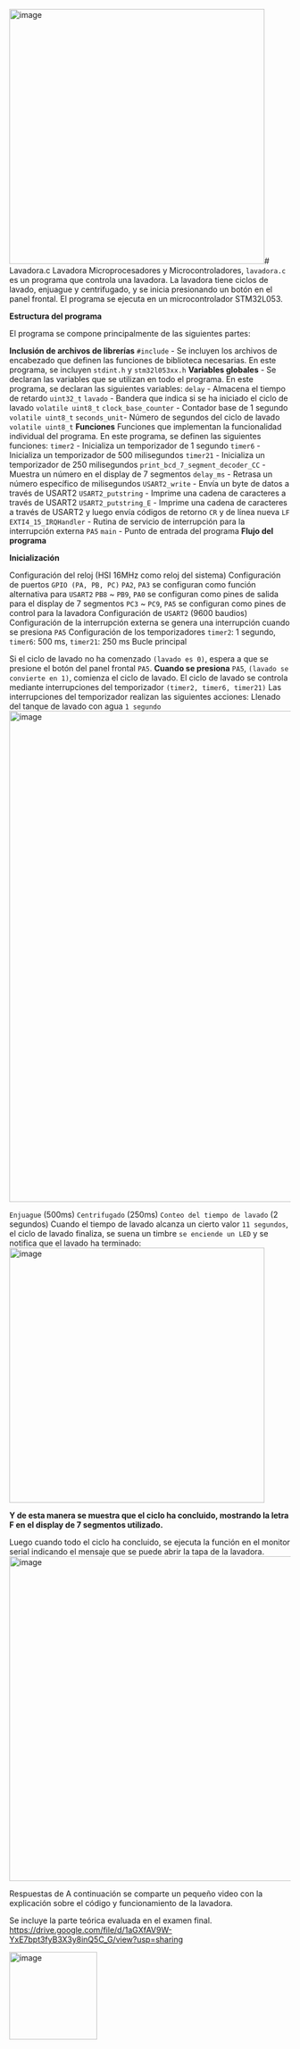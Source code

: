 <img width="457" alt="image" src="https://github.com/Vdanniella16/Lavadora.c/assets/161171728/23ae7593-d2f8-491c-b3d8-b4a64a274f34"># Lavadora.c
Lavadora Microprocesadores y Microcontroladores, 
```lavadora.c``` es un programa que controla una lavadora. La lavadora tiene ciclos de lavado, enjuague y centrifugado, y se inicia presionando un botón en el panel frontal. El programa se ejecuta en un microcontrolador STM32L053.

**Estructura del programa**

El programa se compone principalmente de las siguientes partes:

**Inclusión de archivos de librerías** ```#include``` - Se incluyen los archivos de encabezado que definen las funciones de biblioteca necesarias. En este programa, se incluyen ```stdint.h``` y ```stm32l053xx.h```
**Variables globales** - Se declaran las variables que se utilizan en todo el programa. En este programa, se declaran las siguientes variables:
```delay``` - Almacena el tiempo de retardo ```uint32_t```
```lavado``` - Bandera que indica si se ha iniciado el ciclo de lavado ```volatile uint8_t```
```clock_base_counter``` - Contador base de 1 segundo ```volatile uint8_t```
```seconds_unit```- Número de segundos del ciclo de lavado ```volatile uint8_t```
**Funciones** 
Funciones que implementan la funcionalidad individual del programa. En este programa, se definen las siguientes funciones:
```timer2``` - Inicializa un temporizador de 1 segundo
```timer6``` - Inicializa un temporizador de 500 milisegundos
```timer21``` - Inicializa un temporizador de 250 milisegundos
```print_bcd_7_segment_decoder_CC``` - Muestra un número en el display de 7 segmentos
```delay_ms``` - Retrasa un número específico de milisegundos 
```USART2_write``` - Envía un byte de datos a través de USART2 
```USART2_putstring``` - Imprime una cadena de caracteres a través de USART2
```USART2_putstring_E``` - Imprime una cadena de caracteres a través de USART2 y luego envía códigos de retorno  ```CR``` y de línea nueva ```LF```
```EXTI4_15_IRQHandler``` - Rutina de servicio de interrupción para la interrupción externa ```PA5```
```main``` - Punto de entrada del programa
**Flujo del programa**

**Inicialización**

Configuración del reloj (HSI 16MHz como reloj del sistema)
Configuración de puertos ```GPIO (PA, PB, PC)```
```PA2```, ```PA3``` se configuran como función alternativa para ```USART2```
```PB8``` ~ ```PB9```, ```PA0``` se configuran como pines de salida para el display de 7 segmentos
```PC3``` ~ ```PC9```, ```PA5``` se configuran como pines de control para la lavadora
Configuración de ```USART2``` (9600 baudios)
Configuración de la interrupción externa se genera una interrupción cuando se presiona ```PA5```
Configuración de los temporizadores ```timer2```: 1 segundo, ```timer6```: 500 ms, ```timer21```: 250 ms
Bucle principal

Si el ciclo de lavado no ha comenzado ```(lavado es 0)```, espera a que se presione el botón del panel frontal ```PA5```.
**Cuando se presiona** ```PA5```, ```(lavado se convierte en 1)```, comienza el ciclo de lavado.
El ciclo de lavado se controla mediante interrupciones del temporizador ```(timer2, timer6, timer21)```
Las interrupciones del temporizador realizan las siguientes acciones:
Llenado del tanque de lavado con agua ```1 segundo```
<img width="880" alt="image" src="https://github.com/Vdanniella16/Lavadora.c/assets/161171728/9af943bc-9245-436a-91ed-bebe28652198">

```Enjuague``` (500ms)
```Centrifugado``` (250ms)
```Conteo del tiempo de lavado``` (2 segundos)
Cuando el tiempo de lavado alcanza un cierto valor ```11 segundos```, el ciclo de lavado finaliza, se suena un timbre ```se enciende un LED``` y se notifica que el lavado ha terminado: <img width="457" alt="image" src="https://github.com/Vdanniella16/Lavadora.c/assets/161171728/d7e6486b-a555-4af6-a3c1-933b5b392c29">

**Y de esta manera se muestra que el ciclo ha concluido, mostrando la letra F en el display de 7 segmentos utilizado.**

Luego cuando todo el ciclo ha concluido, se ejecuta la función en el monitor serial indicando el mensaje que se puede abrir la tapa de la lavadora.
<img width="582" alt="image" src="https://github.com/Vdanniella16/Lavadora.c/assets/161171728/860bb599-9ae7-4758-a0a1-2581c4f187de">

Respuestas de 
A continuación se comparte un pequeño video con la explicación sobre el código y funcionamiento de la lavadora.

Se incluye la parte teórica evaluada en el examen final.
https://drive.google.com/file/d/1aGXfAV9W-YxE7bpt3fyB3X3y8inQ5C_G/view?usp=sharing 

<img width="157" alt="image" src="https://github.com/Vdanniella16/Lavadora.c/assets/161171728/1d15aed7-b84d-4100-9bfd-b07f4db155ed">



